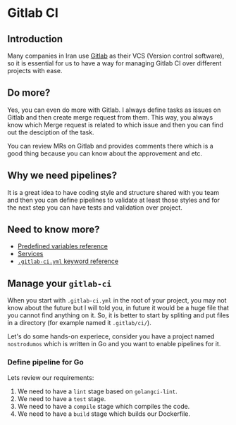 # Gitlab CI

## Introduction

Many companies in Iran use [Gitlab](https://about.gitlab.com/) as their VCS (Version control software), so it is essential for us
to have a way for managing Gitlab CI over different projects with ease.

## Do more?

Yes, you can even do more with Gitlab. I always define tasks as issues on Gitlab and then create merge request from them.
This way, you always know which Merge request is related to which issue and then you can find out the desciption of the task.

You can review MRs on Gitlab and provides comments there which is a good thing because you can know about the approvement
and etc.

## Why we need pipelines?

It is a great idea to have coding style and structure shared with you team and then you can define pipelines to validate at
least those styles and for the next step you can have tests and validation over project.

## Need to know more?

- [Predefined variables reference](https://docs.gitlab.com/ee/ci/variables/predefined_variables.html)
- [Services](https://docs.gitlab.com/ee/ci/services/)
- [`.gitlab-ci.yml` keyword reference](https://docs.gitlab.com/ee/ci/yaml/)

## Manage your `gitlab-ci`

When you start with `.gitlab-ci.yml` in the root of your project, you may not know about the future but I will told you,
in future it would be a huge file that you cannot find anything on it.
So, it is better to start by spliting and put files in a directory (for example named it `.gitlab/ci/`).

Let's do some hands-on experiece, consider you have a project named `nostrodumos` which is written in Go
and you want to enable pipelines for it.

### Define pipeline for Go

Lets review our requirements:

1. We need to have a `lint` stage based on `golangci-lint`.
2. We need to have a `test` stage.
3. We need to have a `compile` stage which compiles the code.
4. We need to have a `build` stage which builds our Dockerfile.
